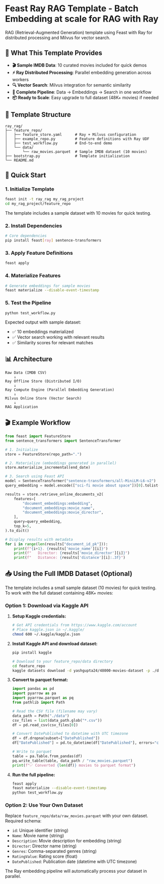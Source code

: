 # Feast Ray RAG Template - Batch Embedding at scale for RAG with Ray

RAG (Retrieval-Augmented Generation) template using Feast with Ray for distributed processing and Milvus for vector search.

## 🚀 What This Template Provides

- **🎬 Sample IMDB Data**: 10 curated movies included for quick demos
- **⚡ Ray Distributed Processing**: Parallel embedding generation across workers
- **🔍 Vector Search**: Milvus integration for semantic similarity
- **🎯 Complete Pipeline**: Data → Embeddings → Search in one workflow
- **📦 Ready to Scale**: Easy upgrade to full dataset (48K+ movies) if needed

## 📁 Template Structure

```
ray_rag/
├── feature_repo/
│   ├── feature_store.yaml      # Ray + Milvus configuration
│   ├── example_repo.py         # Feature definitions with Ray UDF
│   ├── test_workflow.py        # End-to-end demo
│   └── data/                   
│       └── raw_movies.parquet  # Sample IMDB dataset (10 movies)
├── bootstrap.py                # Template initialization
└── README.md
```

## 🚦 Quick Start

### 1. Initialize Template

```bash
feast init -t ray_rag my_rag_project
cd my_rag_project/feature_repo
```

The template includes a sample dataset with 10 movies for quick testing.

### 2. Install Dependencies

```bash
# Core dependencies
pip install feast[ray] sentence-transformers
```

### 3. Apply Feature Definitions

```bash
feast apply
```

### 4. Materialize Features

```bash
# Generate embeddings for sample movies
feast materialize --disable-event-timestamp 
```

### 5. Test the Pipeline

```bash
python test_workflow.py
```

Expected output with sample dataset:
- ✅ 10 embeddings materialized
- ✅ Vector search working with relevant results
- ✅ Similarity scores for relevant matches


## 📊 Architecture

```
Raw Data (IMDB CSV)
    ↓
Ray Offline Store (Distributed I/O)
    ↓
Ray Compute Engine (Parallel Embedding Generation)
    ↓  
Milvus Online Store (Vector Search)
    ↓
RAG Application
```


## 🎬 Example Workflow

```python
from feast import FeatureStore
from sentence_transformers import SentenceTransformer

# 1. Initialize
store = FeatureStore(repo_path=".")

# 2. Materialize (embeddings generated in parallel)
store.materialize_incremental(end_date)

# 3. Search using Feast API
model = SentenceTransformer("sentence-transformers/all-MiniLM-L6-v2")
query_embedding = model.encode(["sci-fi movie about space"])[0].tolist()

results = store.retrieve_online_documents_v2(
    features=[
        "document_embeddings:embedding",
        "document_embeddings:movie_name",
        "document_embeddings:movie_director",
    ],
    query=query_embedding,
    top_k=5,
).to_dict()

# Display results with metadata
for i in range(len(results["document_id_pk"])):
    print(f"{i+1}. {results['movie_name'][i]}")
    print(f"   Director: {results['movie_director'][i]}")
    print(f"   Distance: {results['distance'][i]:.3f}")
```

## 📥 Using the Full IMDB Dataset (Optional)

The template includes a small sample dataset (10 movies) for quick testing. To work with the full dataset containing 48K+ movies:

### Option 1: Download via Kaggle API

1. **Setup Kaggle credentials:**
   ```bash
   # Get API credentials from https://www.kaggle.com/account
   # Place kaggle.json in ~/.kaggle/
   chmod 600 ~/.kaggle/kaggle.json
   ```

2. **Install Kaggle API and download dataset:**
   ```bash
   pip install kaggle
   
   # Download to your feature_repo/data directory
   cd feature_repo
   kaggle datasets download -d yashgupta24/48000-movies-dataset -p ./data --unzip
   ```

3. **Convert to parquet format:**
   ```python
   import pandas as pd
   import pyarrow as pa
   import pyarrow.parquet as pq
   from pathlib import Path
   
   # Read the CSV file (filename may vary)
   data_path = Path("./data")
   csv_files = list(data_path.glob("*.csv"))
   df = pd.read_csv(csv_files[0])
   
   # Convert DatePublished to datetime with UTC timezone
   df = df.dropna(subset=["DatePublished"])
   df["DatePublished"] = pd.to_datetime(df["DatePublished"], errors="coerce", utc=True)
   
   # Write to parquet
   table = pa.Table.from_pandas(df)
   pq.write_table(table, data_path / "raw_movies.parquet")
   print(f"✅ Converted {len(df)} movies to parquet format")
   ```

4. **Run the full pipeline:**
   ```bash
   feast apply
   feast materialize --disable-event-timestamp
   python test_workflow.py
   ```

### Option 2: Use Your Own Dataset

Replace `feature_repo/data/raw_movies.parquet` with your own dataset. Required schema:

- `id`: Unique identifier (string)
- `Name`: Movie name (string)
- `Description`: Movie description for embedding (string)
- `Director`: Director name (string)
- `Genres`: Comma-separated genres (string)
- `RatingValue`: Rating score (float)
- `DatePublished`: Publication date (datetime with UTC timezone)

The Ray embedding pipeline will automatically process your dataset in parallel.
